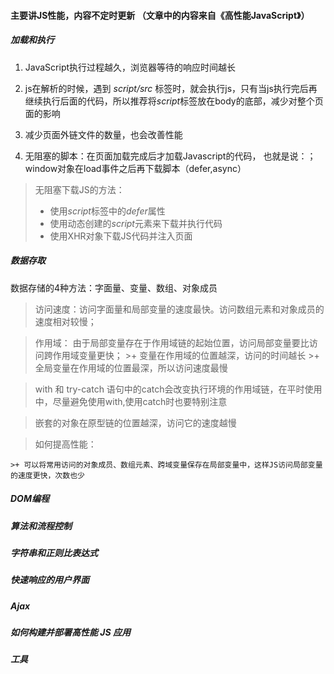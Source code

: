 #### 主要讲JS性能，内容不定时更新 （文章中的内容来自《高性能JavaScript》）

##### 加载和执行

1. JavaScript执行过程越久，浏览器等待的响应时间越长

2. js在解析的时候，遇到 *script/src* 标签时，就会执行js，只有当js执行完后再继续执行后面的代码，所以推荐将*script*标签放在body的底部，减少对整个页面的影响 

3. 减少页面外链文件的数量，也会改善性能

4. 无阻塞的脚本：在页面加载完成后才加载Javascript的代码，
   也就是说：；window对象在load事件之后再下载脚本（defer,async）  


> 无阻塞下载JS的方法：  
  >+ 使用*script*标签中的*defer*属性
  >+ 使用动态创建的*script*元素来下载并执行代码
  >+ 使用XHR对象下载JS代码并注入页面

##### 数据存取
  数据存储的4种方法：字面量、变量、数组、对象成员  

  > 访问速度：访问字面量和局部变量的速度最快。访问数组元素和对象成员的速度相对较慢；

  > 作用域： 由于局部变量存在于作用域链的起始位置，访问局部变量要比访问跨作用域变量更快；
    >+ 变量在作用域的位置越深，访问的时间越长
    >+ 全局变量在作用域的位置最深，所以访问速度最慢
  
  > with 和 try-catch 语句中的catch会改变执行环境的作用域链，在平时使用中，尽量避免使用with,使用catch时也要特别注意

  > 嵌套的对象在原型链的位置越深，访问它的速度越慢

  >如何提高性能：
  
    >+ 可以将常用访问的对象成员、数组元素、跨域变量保存在局部变量中，这样JS访问局部变量的速度更快，次数也少

##### DOM编程

##### 算法和流程控制

##### 字符串和正则比表达式

##### 快速响应的用户界面

##### Ajax

##### 如何构建并部署高性能 JS 应用

##### 工具
    


